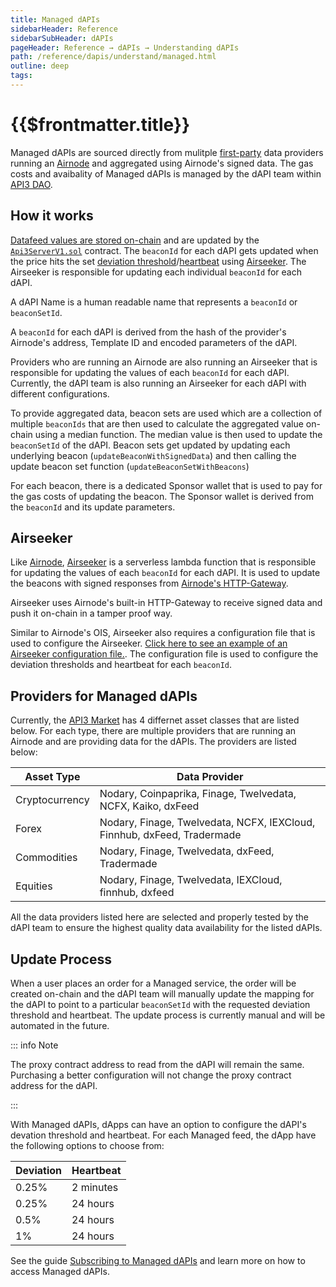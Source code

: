 ```yaml
---
title: Managed dAPIs
sidebarHeader: Reference
sidebarSubHeader: dAPIs
pageHeader: Reference → dAPIs → Understanding dAPIs
path: /reference/dapis/understand/managed.html
outline: deep
tags:
---
```


<PageHeader/>

<SearchHighlight/>

<FlexStartTag/>

# {{$frontmatter.title}}

Managed dAPIs are sourced directly from mulitple [first-party]() data providers
running an [Airnode]() and aggregated using Airnode's signed data. The gas costs
and avaibality of Managed dAPIs is managed by the dAPI team within [API3 DAO]().

## How it works

[Datafeed values are stored on-chain](/reference/dapis/understand/#data-feeds-values-stored-on-chain)
and are updated by the
[`Api3ServerV1.sol`<ExternalLinkImage/>](https://github.com/api3dao/airnode-protocol-v1/tree/79b509f0e88a96fa4ea3cd576685051d37c9a504/contracts/api3-server-v1)
contract. The `beaconId` for each dAPI gets updated when the price hits the set
[deviation threshold]()/[heartbeat]() using [Airseeker<ExternalLinkImage/>]().
The Airseeker is responsible for updating each individual `beaconId` for each
dAPI.

A dAPI Name is a human readable name that represents a `beaconId` or
`beaconSetId`.

A `beaconId` for each dAPI is derived from the hash of the provider's Airnode's
address, Template ID and encoded parameters of the dAPI.

Providers who are running an Airnode are also running an Airseeker that is
responsible for updating the values of each `beaconId` for each dAPI. Currently,
the dAPI team is also running an Airseeker for each dAPI with different
configurations.

To provide aggregated data, beacon sets are used which are a collection of
multiple `beaconIds` that are then used to calculate the aggregated value
on-chain using a median function. The median value is then used to update the
`beaconSetId` of the dAPI. Beacon sets get updated by updating each underlying
beacon (`updateBeaconWithSignedData`) and then calling the update beacon set
function (`updateBeaconSetWithBeacons`)

For each beacon, there is a dedicated Sponsor wallet that is used to pay for the
gas costs of updating the beacon. The Sponsor wallet is derived from the
`beaconId` and its update parameters.

## Airseeker

Like [Airnode](), [Airseeker<ExternalLinkImage/>]() is a serverless lambda
function that is responsible for updating the values of each `beaconId` for each
dAPI. It is used to update the beacons with signed responses from
[Airnode's HTTP-Gateway]().

Airseeker uses Airnode's built-in HTTP-Gateway to receive signed data and push
it on-chain in a tamper proof way.

Similar to Airnode's OIS, Airseeker also requires a configuration file that is
used to configure the Airseeker.
[Click here to see an example of an Airseeker configuration file.<ExternalLinkImage/>](https://github.com/api3dao/airseeker/blob/main/config/airseeker.example.json).
The configuration file is used to configure the deviation thresholds and
heartbeat for each `beaconId`.

## Providers for Managed dAPIs

Currently, the [API3 Market<ExternalLinkImage/>]() has 4 differnet asset classes
that are listed below. For each type, there are multiple providers that are
running an Airnode and are providing data for the dAPIs. The providers are
listed below:

| Asset Type     | Data Provider                                                           |
| -------------- | ----------------------------------------------------------------------- |
| Cryptocurrency | Nodary, Coinpaprika, Finage, Twelvedata, NCFX, Kaiko, dxFeed            |
| Forex          | Nodary, Finage, Twelvedata, NCFX, IEXCloud, Finnhub, dxFeed, Tradermade |
| Commodities    | Nodary, Finage, Twelvedata, dxFeed, Tradermade                          |
| Equities       | Nodary, Finage, Twelvedata, IEXCloud, finnhub, dxfeed                   |

All the data providers listed here are selected and properly tested by the dAPI
team to ensure the highest quality data availability for the listed dAPIs.

## Update Process

When a user places an order for a Managed service, the order will be created
on-chain and the dAPI team will manually update the mapping for the dAPI to
point to a particular `beaconSetId` with the requested deviation threshold and
heartbeat. The update process is currently manual and will be automated in the
future.

::: info Note

The proxy contract address to read from the dAPI will remain the same.
Purchasing a better configuration will not change the proxy contract address for
the dAPI.

:::

With Managed dAPIs, dApps can have an option to configure the dAPI's devation
threshold and heartbeat. For each Managed feed, the dApp have the following
options to choose from:

| Deviation | Heartbeat |
| --------- | --------- |
| 0.25%     | 2 minutes |
| 0.25%     | 24 hours  |
| 0.5%      | 24 hours  |
| 1%        | 24 hours  |

See the guide [Subscribing to Managed dAPIs]() and learn more on how to access
Managed dAPIs.

<FlexEndTag/>

